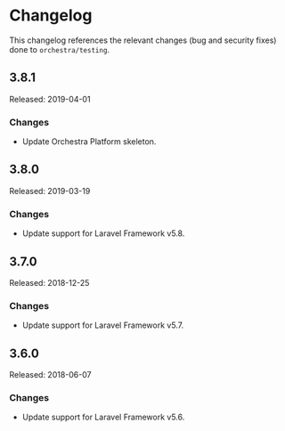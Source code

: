 # Changelog

This changelog references the relevant changes (bug and security fixes) done to `orchestra/testing`.

## 3.8.1

Released: 2019-04-01

### Changes

* Update Orchestra Platform skeleton.

## 3.8.0

Released: 2019-03-19

### Changes

* Update support for Laravel Framework v5.8.

## 3.7.0

Released: 2018-12-25

### Changes

* Update support for Laravel Framework v5.7.

## 3.6.0

Released: 2018-06-07

### Changes

* Update support for Laravel Framework v5.6.

